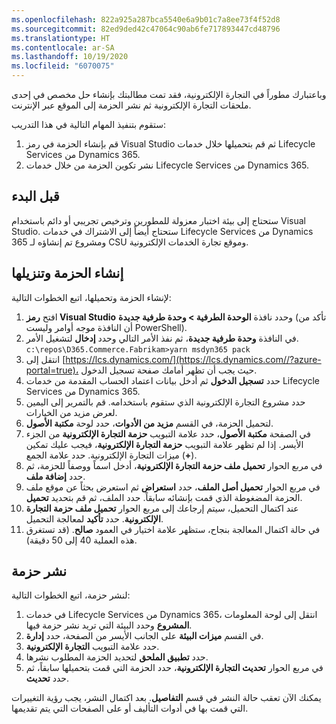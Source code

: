 ```yaml
---
ms.openlocfilehash: 822a925a287bca5540e6a9b01c7a8ee73f4f52d8
ms.sourcegitcommit: 82ed9ded42c47064c90ab6fe717893447cd48796
ms.translationtype: HT
ms.contentlocale: ar-SA
ms.lasthandoff: 10/19/2020
ms.locfileid: "6070075"
---
```

وباعتبارك مطوراً في التجارة الإلكترونية، فقد تمت مطالبتك بإنشاء حل مخصص في إحدى ملحقات التجارة الإلكترونية ثم نشر الحزمة إلى الموقع عبر الإنترنت. 

ستقوم بتنفيذ المهام التالية في هذا التدريب:

1. قم بإنشاء الحزمة في رمز Visual Studio ثم قم بتحميلها خلال خدمات Lifecycle Services من Dynamics 365.
2. نشر تكوين الحزمة من خلال خدمات Lifecycle Services من Dynamics 365.

## <a name="before-you-begin"></a>قبل البدء

ستحتاج إلى بيئة اختبار معزولة للمطورين وترخيص تجريبي أو دائم باستخدام Visual Studio. ستحتاج أيضاً إلى الاشتراك في خدمات Lifecycle Services من Dynamics 365 ومشروع تم إنشاؤه لـ CSU وموقع تجارة الخدمات الإلكترونية.

## <a name="build-and-upload-the-package"></a>إنشاء الحزمة وتنزيلها 

لإنشاء الحزمة وتحميلها، اتبع الخطوات التالية:

1. افتح **رمز  Visual Studio** وحدد نافذة **الوحدة الطرفية > وحدة طرفية جديدة** (تأكد من أن النافذة موجه أوامر وليست PowerShell).
2. في النافذة **وحدة طرفية جديدة**، ثم نفذ الأمر التالي وحدد **إدخال** لتشغيل الأمر. 
`c:\repos\D365.Commerce.Fabrikam>yarn msdyn365 pack`
3. انتقل إلى [https://lcs.dynamics.com/](https://lcs.dynamics.com//?azure-portal=true)، حيث يجب أن تظهر أمامك صفحة تسجيل الدخول. 
4. حدد **تسجيل الدخول** ثم أدخل بيانات اعتماد الحساب المقدمة من خدمات Lifecycle Services من Dynamics 365.
5. حدد مشروع التجارة الإلكترونية الذي ستقوم باستخدامه. قم بالتمرير إلى اليمين لعرض مزيد من الخيارات.
6. لتحميل الحزمة، في القسم **‏‫مزيد من الأدوات‬**، حدد لوحة **مكتبة الأصول**.  
7. في الصفحة **مكتبة الأصول**، حدد علامة التبويب **حزمة التجارة الإلكترونية** من الجزء الأيسر. إذا لم تظهر علامة التبويب **حزمة التجارة الإلكترونية**، فيجب عليك تمكين ميزات التجارة الإلكترونية. حدد علامة الجمع (**+**).
8. في مربع الحوار **تحميل ملف حزمة التجارة الإلكترونية**، أدخل اسماً ووصفاً للحزمة، ثم حدد **إضافة ملف**.
9. في مربع الحوار **تحميل أصل الملف**، حدد **استعراض** ثم استعرض بحثاً عن موقع ملف الحزمة المضغوطة الذي قمت بإنشائه سابقاً. حدد الملف، ثم قم بتحديد **تحميل**.
10. عند اكتمال التحميل، سيتم إرجاعك إلى مربع الحوار **تحميل ملف حزمة التجارة الإلكترونية**. حدد **تأكيد** لمعالجة التحميل.
11. في حالة اكتمال المعالجة بنجاح، ستظهر علامة اختيار في العمود **صالح**. (قد تستغرق هذه العملية 40 إلى 50 دقيقة).

## <a name="deploy-a-package"></a>نشر حزمة 

لنشر حزمة، اتبع الخطوات التالية:

1. في خدمات Lifecycle Services من Dynamics 365، انتقل إلى لوحة المعلومات **المشروع** وحدد البيئة التي تريد نشر حزمة فيها.
2. في القسم **ميزات البيئة** على الجانب الأيسر من الصفحة، حدد **إدارة**.
3. حدد علامة التبويب **التجارة الإلكترونية**.
4. حدد **تطبيق الملحق** لتحديد الحزمة المطلوب نشرها.
5. في مربع الحوار **تحديث التجارة الإلكترونية**، حدد الحزمة التي قمت بتحميلها سابقاً، ثم حدد **تحديث**.

يمكنك الآن تعقب حالة النشر في قسم **التفاصيل**. بعد اكتمال النشر، يجب رؤية التغييرات التي قمت بها في أدوات التأليف أو على الصفحات التي يتم تقديمها.



